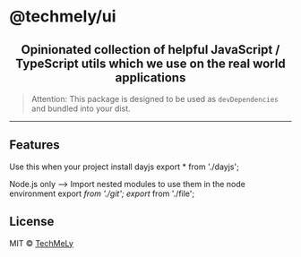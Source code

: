 # @techmely/ui

<h2 align="center">
  Opinionated collection of helpful JavaScript / TypeScript utils which we use on the real world applications
</h2>

> Attention: This package is designed to be used as `devDependencies` and bundled into your dist.

<hr>

## Features

Use this when your project install dayjs
export * from './dayjs';

Node.js only --> Import nested modules to use them in the node environment
export *from './git';
export* from './file';

## License

MIT &copy; [TechMeLy](https://github.com/sponsors/TechMeLy)
